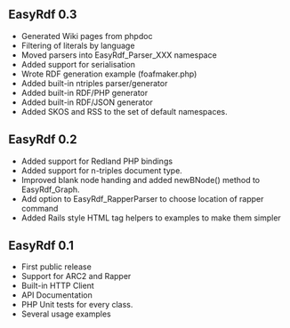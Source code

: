 EasyRdf 0.3
-----------
* Generated Wiki pages from phpdoc
* Filtering of literals by language
* Moved parsers into EasyRdf_Parser_XXX namespace
* Added support for serialisation
* Wrote RDF generation example (foafmaker.php)
* Added built-in ntriples parser/generator
* Added built-in RDF/PHP generator
* Added built-in RDF/JSON generator
* Added SKOS and RSS to the set of default namespaces.

EasyRdf 0.2
-----------
* Added support for Redland PHP bindings
* Added support for n-triples document type.
* Improved blank node handing and added newBNode() method to EasyRdf_Graph.
* Add option to EasyRdf_RapperParser to choose location of rapper command
* Added Rails style HTML tag helpers to examples to make them simpler

EasyRdf 0.1
-----------
* First public release
* Support for ARC2 and Rapper
* Built-in HTTP Client
* API Documentation
* PHP Unit tests for every class.
* Several usage examples
